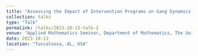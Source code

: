 ```yaml
---
title: "Assessing the Impact of Intervention Programs on Gang Dynamics: A Mathematical "
collection: talks
type: "Talk"
permalink: /talks/2023-10-13-talk-1
venue: "Applied Mathematics Seminar, Department of Mathematics, The University of Alabama"
date: 2023-10-13
location: "Tuscaloosa, AL, USA"
---
```



